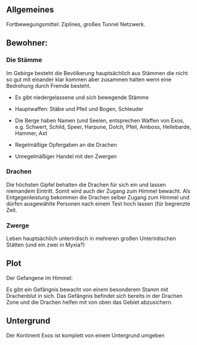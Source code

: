 ## Allgemeines

Fortbewegungsmittel: Ziplines, großes Tunnel Netzwerk.

  

## Bewohner:

### Die Stämme

Im Gebirge besteht die Bevölkerung hauptsächlich aus Stämmen die nicht so gut mit einander klar kommen aber zusammen halten wenn eine Bedrohung durch Fremde besteht.

- Es gibt niedergelassene und sich bewegende Stämme
    
- Hauptwaffen: Stäbe und Pfeil und Bogen, Schleuder
    
- Die Berge haben Namen (und Seelen, entsprechen Waffen von Exos, e.g. Schwert, Schild, Speer, Harpune, Dolch, Pfeil, Amboss, Hellebarde, Hammer, Axt
    
- Regelmäßige Opfergaben an die Drachen
    
- Unregelmäßiger Handel mit den Zwergen
    

### Drachen

Die höchsten Gipfel behalten die Drachen für sich ein und lassen niemandem Eintritt. Somit wird auch der Zugang zum Himmel bewacht. Als Entgegenleistung bekommen die Drachen selber Zugang zum Himmel und dürfen ausgewählte Personen nach einem Test hoch lassen (für begrenzte Zeit.

### Zwerge

Leben hauptsächlich unterirdisch in mehreren großen Unterirdischen Stätten (und ein zwei in Myxia?)

## Plot

Der Gefangene im Himmel:

Es gibt ein Gefängnis bewacht von einem besonderem Stamm mit Drachenblut in sich. Das Gefängnis befindet sich bereits in der Drachen Zone und die Drachen helfen mit von oben das Gebiet abzusichern.

  

## Untergrund

Der Kontinent Exos ist komplett von einem Untergrund umgeben
